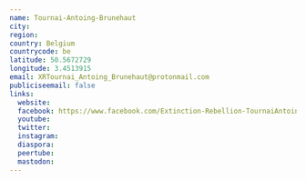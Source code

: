 ```yaml
---
name: Tournai-Antoing-Brunehaut
city:
region:
country: Belgium
countrycode: be
latitude: 50.5672729
longitude: 3.4513915
email: XRTournai_Antoing_Brunehaut@protonmail.com
publiciseemail: false
links:
  website:
  facebook: https://www.facebook.com/Extinction-Rebellion-TournaiAntoingBrunehaut-2219798654807936/
  youtube:
  twitter:
  instagram:
  diaspora:
  peertube:
  mastodon:
---
```

